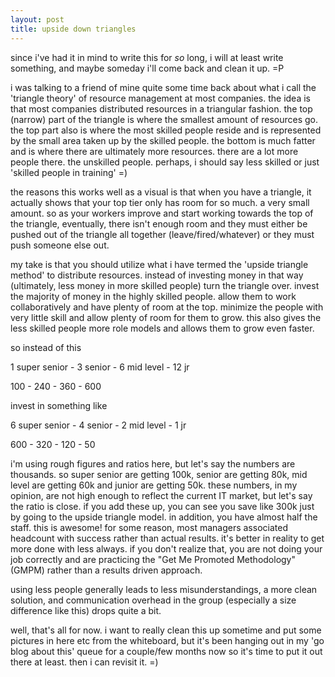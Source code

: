 ```yaml
---
layout: post
title: upside down triangles
---
```


since i've had it in mind to write this for *so* long, i will at least write something, and maybe someday i'll come back and clean it up. =P

i was talking to a friend of mine quite some time back about what i call the 'triangle theory' of resource management at most companies. the idea is that most companies distributed resources in a triangular fashion. the top (narrow) part of the triangle is where the smallest amount of resources go. the top part also is where the most skilled people reside and is represented by the small area taken up by the skilled people. the bottom is much fatter and is where there are ultimately more resources. there are a lot more people there. the unskilled people. perhaps, i should say less skilled or just 'skilled people in training' =)

the reasons this works well as a visual is that when you have a triangle, it actually shows that your top tier only has room for so much. a very small amount. so as your workers improve and start working towards the top of the triangle, eventually, there isn't enough room and they must either be pushed out of the triangle all together (leave/fired/whatever) or they must push someone else out.

my take is that you should utilize what i have termed the 'upside triangle method' to distribute resources. instead of investing money in that way (ultimately, less money in more skilled people) turn the triangle over. invest the majority of money in the highly skilled people. allow them to work collaboratively and have plenty of room at the top. minimize the people with very little skill and allow plenty of room for them to grow. this also gives the less skilled people more role models and allows them to grow even faster.


so instead of this

1 super senior - 3 senior - 6 mid level - 12 jr

100 - 240 - 360 - 600


invest in something like

6 super senior - 4 senior - 2 mid level - 1 jr

600 - 320 - 120 - 50


i'm using rough figures and ratios here, but let's say the numbers are thousands. so super senior are getting 100k, senior are getting 80k, mid level are getting 60k and junior are getting 50k. these numbers, in my opinion, are not high enough to reflect the current IT market, but let's say the ratio is close. if you add these up, you can see you save like 300k just by going to the upside triangle model. in addition, you have almost half the staff. this is awesome! for some reason, most managers associated headcount with success rather than actual results. it's better in reality to get more done with less always. if you don't realize that, you are not doing your job correctly and are practicing the "Get Me Promoted Methodology" (GMPM) rather than a results driven approach.

using less people generally leads to less misunderstandings, a more clean solution, and communication overhead in the group (especially a size difference like this) drops quite a bit.

well, that's all for now. i want to really clean this up sometime and put some pictures in here etc from the whiteboard, but it's been hanging out in my 'go blog about this' queue for a couple/few months now so it's time to put it out there at least. then i can revisit it. =)
